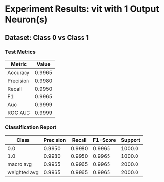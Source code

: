 # Experiment Results: vit with 1 Output Neuron(s)

## Dataset: Class 0 vs Class 1

### Test Metrics

| Metric | Value |
| ------ | ----- |
| Accuracy | 0.9965 |
| Precision | 0.9980 |
| Recall | 0.9950 |
| F1 | 0.9965 |
| Auc | 0.9999 |
| ROC AUC | 0.9999 |

### Classification Report

| Class | Precision | Recall | F1-Score | Support |
| ----- | --------- | ------ | -------- | ------- |
| 0.0 | 0.9950 | 0.9980 | 0.9965 | 1000.0 |
| 1.0 | 0.9980 | 0.9950 | 0.9965 | 1000.0 |
| macro avg | 0.9965 | 0.9965 | 0.9965 | 2000.0 |
| weighted avg | 0.9965 | 0.9965 | 0.9965 | 2000.0 |
